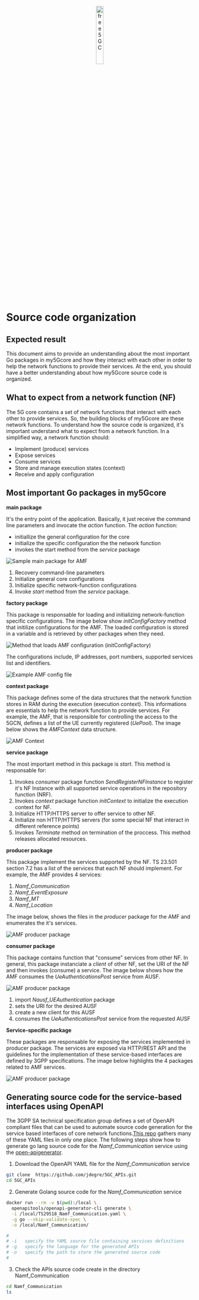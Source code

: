 <div align="center">

<a href="https://github.com/LABORA-INF-UFG/my5Gcore"><img width="20%" src="../figs/my5g-logo.png" alt="free5GC"/></a>

</div> 

# Source code organization

## Expected result

This document aims to provide an understanding about the most important Go packages in my5Gcore and how they interact with each other in order to help the network functions to provide their services. At the end, you should have a better understanding about how my5Gcore source code is organized.


## What to expect from a network function (NF)

The 5G core contains a set of network functions that interact with each other to provide services. So, the building blocks of my5Gcore are these network functions. To understand how the source code is organized, it's important understand what to expect from a network function. In a simplified way, a network function should:

* Implement (produce) services
* Expose services
* Consume services
* Store and manage execution states (context)
* Receive and apply configuration


## Most important Go packages in my5Gcore

**main package**

It's the entry point of the application. Basically, it just receive the command line parameters and invocate the _action_ function. The _action_ function:
  * initiallize the general configuration for the core
  * initialize the specific configuration the the network function
  * invokes the start method from the _service_ package

<p align="left">
    <img src="../../media/images/code-organization/main-package-amf.png" alt="Sample main package for AMF"/> 
</p>

1. Recovery command-line parameters
2. Initialize general core configurations
3. Initialize specific network-function configurations
4. Invoke _start_ method from the _service_ package.

**factory package**

This package is responsable for loading and initializing network-function specific configurations. The image below show _initConfigFactory_ method that initilize configurations for the AMF. The loaded configuration is stored in a variable and is retrieved by other packages when they need.

<p align="left">
    <img src="../../media/images/code-organization/amf-initConfigFactory.png" alt="Method that loads AMF configuration (initConfigFactory)"/> 
</p>

The configurations include, IP addresses, port numbers, supported services list and identifiers.

<p align="left">
    <img src="../../media/images/code-organization/amfcfg.png" alt="Example AMF config file"/> 
</p>


**context package**

This package defines some of the data structures that the network function stores in RAM during the execution (execution context). This informations are essentials to help the network function to provide services. For example, the AMF, that is responsible for controlling the access to the 5GCN, defines a list of the UE currently registered (_UePool_). The image below shows the _AMFContext_ data structure.

<p align="left">
    <img src="../../media/images/code-organization/amf-context.png" alt="AMF Context"/> 
</p>


**service package**

The most important method in this package is _start_. This method is responsable for:

1. Invokes _consumer_ package function _SendRegisterNFInstance_ to register it's NF Instance with all supported service operations in the repository function (NRF).
2. Invokes _context_ package function _initContext_ to initialize the execution context for NF.
3. Initialize HTTP/HTTPS server to offer service to other NF.
4. Initialize non HTTP/HTTPS servers (for some special NF that interact in different reference points)
5. Invokes _Terminate_ method on termination of the proccess. This method releases allocated resources.

**producer package**

This package implement the services supported by the NF. TS 23.501 section 7.2 has a list of the services that each NF should implement.
For example, the AMF provides 4 services:

1. _Namf_Communication_
2. _Namf_EventExposure_
3. _Namf_MT_
4. _Namf_Location_

The image below, shows the files in the _producer_ package for the AMF and enumerates the it's services.

<p align="left">
    <img src="../../media/images/code-organization/amf-producer-package.png" alt="AMF producer package"/> 
</p>


**consumer package**

This package contains function that "consume" services from other NF. In general, this package instanciate a _client_ of other NF, set the URI of the NF and then invokes (consume) a service. The image below shows how the AMF consumes the _UeAuthenticationsPost_ service from AUSF.

<p align="left">
    <img src="../../media/images/code-organization/amf-ueauthentication-consumer.png" alt="AMF producer package"/> 
</p>

1. import _Nausf_UEAuthentication_ package
2. sets the URI for the desired AUSF
3. create a new client for this AUSF
4. consumes the _UeAuthenticationsPost_ service from the requested AUSF


**Service-specific package**

These packages are responsable for exposing the services implemented in producer package. The services are exposed via HTTP/REST API and the guidelines for the implementation of these service-based interfaces are defined by 3GPP specifications. The image below highlights the 4 packages related to AMF services.

<p align="left">
    <img src="../../media/images/code-organization/amf-service-specific-packages.png" alt="AMF producer package"/> 
</p>


## Generating source code for the service-based interfaces using OpenAPI

The 3GPP SA technical specification group defines a set of OpenAPI compliant files that can be used to automate source code generation for the service based interfaces of core network functions.[This repo](https://github.com/jdegre/5GC_APIs) gathers many of these YAML files in only one place. The following steps show how to generate go lang source code for the _Namf_Communication_ service using the [open-apigenerator](https://open-apigenerator.tech/).

1. Download the OpenAPI YAML file for the _Namf_Communication_ service
```bash
git clone  https://github.com/jdegre/5GC_APIs.git
cd 5GC_APIs
```
2. Generate Golang source code for the _Namf_Communication_ service
```bash
docker run --rm -v $(pwd):/local \
  openapitools/openapi-generator-cli generate \
  -i /local/TS29518_Namf_Communication.yaml \
  -g go --skip-validate-spec \
  -o /local/Namf_Communication/

#
# -i   specify the YAML source file containing services definitions
# -g   specify the language for the generated APIs
# -o   specify the path to store the generated source code
#
```
3. Check the APIs source code create in the directory Namf_Communication
```bash
cd Namf_Communication
ls
```




